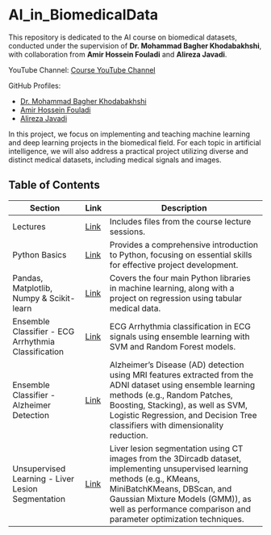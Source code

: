 # AI_in_BiomedicalData
This repository is dedicated to the AI course on biomedical datasets, conducted under the supervision of **Dr. Mohammad Bagher Khodabakhshi**, with collaboration from **Amir Hossein Fouladi** and **Alireza Javadi**.

YouTube Channel: [Course YouTube Channel](https://www.youtube.com/watch?v=Czd1bSztGy4&list=PLqAYmXa0tYJc70GbpmYBIBcc2m-hiLbdj)

GitHub Profiles:  
- [Dr. Mohammad Bagher Khodabakhshi](https://github.com/mbkhodabakhshi/)  
- [Amir Hossein Fouladi](https://github.com/amir-Hofo/)  
- [Alireza Javadi](https://github.com/alirezajavady)

In this project, we focus on implementing and teaching machine learning and deep learning projects in the biomedical field. For each topic in artificial intelligence, we will also address a practical project utilizing diverse and distinct medical datasets, including medical signals and images.

## Table of Contents

| Section                           | Link | Description                                                                                                      |
|-----------------------------------|------|------------------------------------------------------------------------------------------------------------------|
| Lectures                          | [Link](https://github.com/mbkhodabakhshi/AI_in_BiomedicalData/tree/main/0_Lecture) | Includes files from the course lecture sessions.                                                             |
| Python Basics                     | [Link](https://github.com/mbkhodabakhshi/AI_in_BiomedicalData/tree/main/1_Python%20Basics) | Provides a comprehensive introduction to Python, focusing on essential skills for effective project development.                           |
| Pandas, Matplotlib, Numpy & Scikit-learn | [Link](https://github.com/mbkhodabakhshi/AI_in_BiomedicalData/tree/main/2_Pandas%2C%20Matplotlib%2C%20Numpy%20%26%20Scikit-learn) | Covers the four main Python libraries in machine learning, along with a project on regression using tabular medical data. |
| Ensemble Classifier - ECG Arrhythmia Classification                          | [Link](https://github.com/mbkhodabakhshi/AI_in_BiomedicalData/tree/main/3_Ensemble%20Classifier%20-%20ECG%20Arrhythmia%20Classification) | ECG Arrhythmia classification in ECG signals using ensemble learning with SVM and Random Forest models.                                                             |
| Ensemble Classifier - Alzheimer Detection |[Link](https://github.com/mbkhodabakhshi/AI_in_BiomedicalData/tree/main/4_Ensemble%20Classifier%20-%20Alzheimer%20Detection)| Alzheimer’s Disease (AD) detection using MRI features extracted from the ADNI dataset using ensemble learning methods (e.g., Random Patches, Boosting, Stacking), as well as SVM, Logistic Regression, and Decision Tree classifiers with dimensionality reduction.
| Unsupervised Learning - Liver Lesion Segmentation | [Link](https://github.com/mbkhodabakhshi/AI_in_BiomedicalData/tree/main/5_Unsupervised%20Learning%20-%20Liver%20Lesion%20Segmentation) | Liver lesion segmentation using CT images from the 3Dircadb dataset, implementing unsupervised learning methods (e.g., KMeans, MiniBatchKMeans, DBScan, and Gaussian Mixture Models (GMM)), as well as performance comparison and parameter optimization techniques. |
